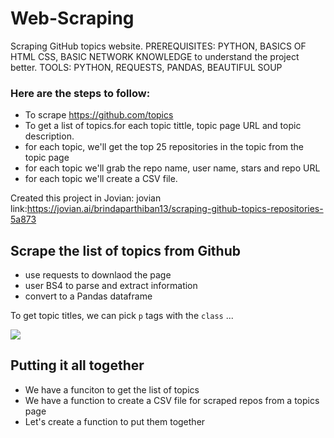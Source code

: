 # Web-Scraping
Scraping GitHub topics website.
PREREQUISITES: PYTHON, BASICS OF HTML CSS, BASIC NETWORK KNOWLEDGE to understand the project better.
TOOLS: PYTHON, REQUESTS, PANDAS, BEAUTIFUL SOUP

### Here are the steps to follow:
- To scrape https://github.com/topics
- To get a list of topics.for each topic tittle, topic page URL and topic description.
- for each topic, we'll get the top 25 repositories in the topic from the topic page
- for each topic we'll grab the repo name, user name, stars and repo URL
- for each topic we'll create a CSV file.

Created this project in Jovian:
jovian link:https://jovian.ai/brindaparthiban13/scraping-github-topics-repositories-5a873


## Scrape the list of topics from Github
- use requests to downlaod the page
- user BS4 to parse and extract information
- convert to a Pandas dataframe

To get topic titles, we can pick `p` tags with the `class` ...

![](https://i.imgur.com/OnzIdyP.png)

## Putting it all together

- We have a funciton to get the list of topics
- We have a function to create a CSV file for scraped repos from a topics page
- Let's create a function to put them together


   
    
    
